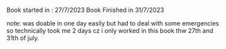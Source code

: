 Book started in : 27/7/2023
Book Finished in 31/7/2023

note: was doable in one day easily but had to deal with some emergencies so technically took me 2 days cz i only worked in this book thw 27th and 31th of july.